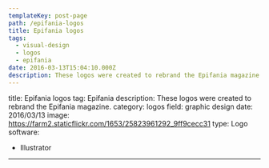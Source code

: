 ```yaml
---
templateKey: post-page
path: /epifania-logos
title: Epifania logos
tags:
  - visual-design
  - logos
  - epifania
date: 2016-03-13T15:04:10.000Z
description: These logos were created to rebrand the Epifania magazine.
---
```


title: Epifania logos
tag: Epifania
description: These logos were created to rebrand the Epifania magazine.
category: logos
field: graphic design
date: 2016/03/13
image: https://farm2.staticflickr.com/1653/25823961292_9ff9cecc31
type: Logo
software:
- Illustrator
---
